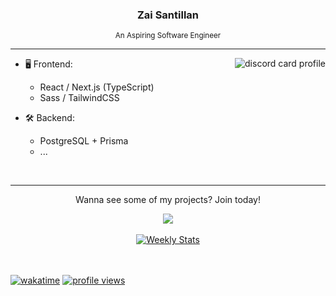 <h3 align="center">Zai Santillan</h3>

<p align="center"><sub>An Aspiring Software Engineer</sub></p>

---

<a href="https://discord.com/users/90431685472038912" target="_blank">
  <img align="right" alt="discord card profile"src="https://lanyard.kyrie25.me/api/90431685472038912?bg=161B22&idleMessage=Just%20chillin'%20at%20the%20moment..." />
</a>

- 🖥️ Frontend:

  - React / Next.js (TypeScript)
  - Sass / TailwindCSS

- 🛠 Backend:
  - PostgreSQL + Prisma
  - ...

<br />

---

<div align="center">
 <p>Wanna see some of my projects? Join today!</p>
 <a href="https://discord.gg/c9WHmfdVxX" target="_blank">
    <img src="https://discordapp.com/api/guilds/925599454130765874/widget.png?style=banner2" />
 </a>

 <br />
 <br />

  <a href="https://wakatime.com/@plskz" target="_blank">
    <img alt="Weekly Stats" src="https://github-readme-stats.vercel.app/api/wakatime?username=plskz&border_radius=15px&theme=dark&bg_color=161B22&border_color=161B22&custom_title=Weekly%20Stats&disable_animations=true" />
  </a>
</div>

<br />
<br />

[![wakatime](https://wakatime.com/badge/user/f35b8f5b-54d5-481a-851c-19d793f49118.svg)](https://wakatime.com/@plskz)
[![profile views](https://komarev.com/ghpvc/?username=plskz)](https://plskz.me)
